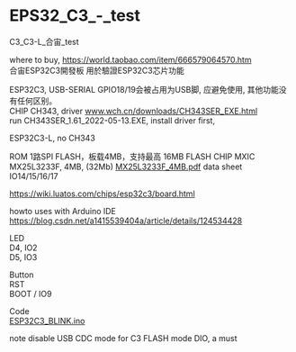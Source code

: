 # EPS32_C3_-_test
C3_C3-L_合宙_test


where to buy, https://world.taobao.com/item/666579064570.htm  
合宙ESP32C3開發板 用於驗證ESP32C3芯片功能  

ESP32C3, USB-SERIAL GPIO18/19会被占用为USB脚, 应避免使用, 其他功能没有任何区别。  
CHIP CH343, driver www.wch.cn/downloads/CH343SER_EXE.html    
run CH343SER_1.61_2022-05-13.EXE, install driver first,  

ESP32C3-L, no CH343  


ROM 1路SPI FLASH，板载4MB，支持最高 16MB
FLASH CHIP MXIC MX25L3233F, 4MB, (32Mb)
[MX25L3233F_4MB.pdf](MX25L3233F_4MB.pdf) data sheet
IO14/15/16/17

https://wiki.luatos.com/chips/esp32c3/board.html

howto uses with Arduino IDE  
https://blog.csdn.net/a1415539404a/article/details/124534428  

LED  
D4, IO2  
D5, IO3  

Button  
RST  
BOOT / IO9  

Code  
[ESP32C3_BLINK.ino](ESP32C3_BLINK.ino)  

note
disable USB CDC mode for C3
FLASH mode DIO, a must
